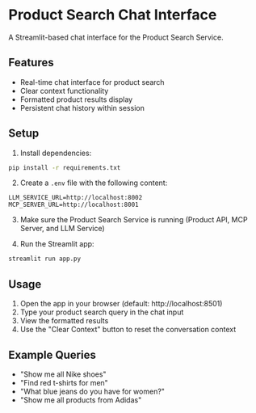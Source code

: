 # Product Search Chat Interface

A Streamlit-based chat interface for the Product Search Service.

## Features

- Real-time chat interface for product search
- Clear context functionality
- Formatted product results display
- Persistent chat history within session

## Setup

1. Install dependencies:
```bash
pip install -r requirements.txt
```

2. Create a `.env` file with the following content:
```
LLM_SERVICE_URL=http://localhost:8002
MCP_SERVER_URL=http://localhost:8001
```

3. Make sure the Product Search Service is running (Product API, MCP Server, and LLM Service)

4. Run the Streamlit app:
```bash
streamlit run app.py
```

## Usage

1. Open the app in your browser (default: http://localhost:8501)
2. Type your product search query in the chat input
3. View the formatted results
4. Use the "Clear Context" button to reset the conversation context

## Example Queries

- "Show me all Nike shoes"
- "Find red t-shirts for men"
- "What blue jeans do you have for women?"
- "Show me all products from Adidas" 